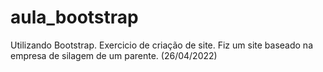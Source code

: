 # aula_bootstrap
Utilizando Bootstrap.
Exercicio de criação de site.
Fiz um site baseado na empresa de silagem de um parente.
(26/04/2022)
